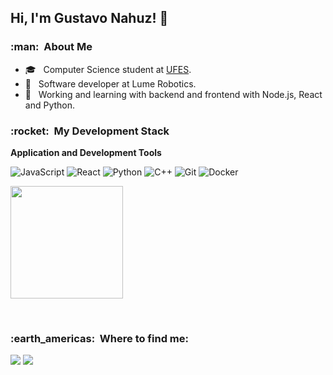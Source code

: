 <!--
### Hi there 
**gustavo-b-nahuz/gustavo-b-nahuz** is a ✨ _special_ ✨ repository because its `README.md` (this file) appears on your GitHub profile.

Here are some ideas to get you started:

- 🔭 I’m currently working on ...
- 🌱 I’m currently learning ...
- 👯 I’m looking to collaborate on ...
- 🤔 I’m looking for help with ...
- 💬 Ask me about ...
- 📫 How to reach me: ...
- 😄 Pronouns: ...
- ⚡ Fun fact: ...
-->
<h2>Hi, I'm Gustavo Nahuz! 👋</h2>

<h3> :man: &nbsp;About Me </h3>

- 🎓 &nbsp; Computer Science student at <a href="https://www.ufes.br/">UFES</a>.
- 💼 &nbsp; Software developer at Lume Robotics.
- 🌱 &nbsp; Working and learning with backend and frontend with Node.js, React and Python.

<h3> :rocket: &nbsp;My Development Stack </h3>

**Application and Development Tools**

  ![JavaScript](https://img.shields.io/badge/JavaScript-323330?style=for-the-badge&logo=javascript&logoColor=F7DF1E)
  ![React](https://img.shields.io/badge/React-20232A?style=for-the-badge&logo=react&logoColor=61DAFB)
  ![Python](https://img.shields.io/badge/Python-14354C?style=for-the-badge&logo=python&logoColor=white)
  ![C++](https://img.shields.io/badge/C%2B%2B-00599C?style=for-the-badge&logo=c%2B%2B&logoColor=white)
  ![Git](https://img.shields.io/badge/Git-F05032?style=for-the-badge&logo=git&logoColor=white)
  ![Docker](https://img.shields.io/badge/Docker-2CA5E0?style=for-the-badge&logo=docker&logoColor=white)


<a href="https://github.com/gustavo-b-nahuz">

  <img height="180em" src="https://github-readme-stats.vercel.app/api/top-langs/?username=gustavo-b-nahuz&layout=compact&langs_count=7&theme=dracula" style="text-decoration: none;"/></a>
</a>

<br/>

<h3> :earth_americas: &nbsp;Where to find me: </h3> 

<a href = "mailto:gustavo.b.nahuz@gmail.com"><img src="https://img.shields.io/badge/-Gmail-%23333?style=for-the-badge&logo=gmail&logoColor=white" target="_blank"></a>
  <a href="https://www.linkedin.com/in/gustavo-nahuz/" target="_blank"><img src="https://img.shields.io/badge/-LinkedIn-%230077B5?style=for-the-badge&logo=linkedin&logoColor=white" target="_blank"></a>
